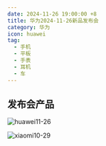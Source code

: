 ```yaml
---
date: 2024-11-26 19:00:00 +8
title: 华为2024-11-26新品发布会
category: 华为
icon: huawei
tag:
  - 手机
  - 平板
  - 手表
  - 耳机
  - 车
---
```


## 发布会产品

![huawei11-26](./assets/huawei11-26.jpg)

![xiaomi10-29](./assets/xiaomi10-29.jpg)
